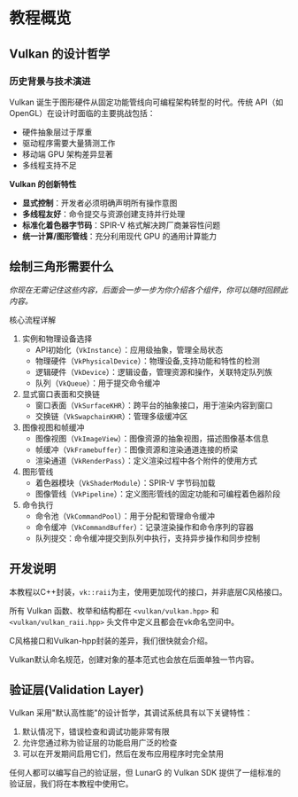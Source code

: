 # 教程概览

## Vulkan 的设计哲学

### 历史背景与技术演进
Vulkan 诞生于图形硬件从固定功能管线向可编程架构转型的时代。传统 API（如 OpenGL）在设计时面临的主要挑战包括：

- 硬件抽象层过于厚重
- 驱动程序需要大量猜测工作
- 移动端 GPU 架构差异显著
- 多线程支持不足

**Vulkan 的创新特性**  
- **显式控制**：开发者必须明确声明所有操作意图
- **多线程友好**：命令提交与资源创建支持并行处理
- **标准化着色器字节码**：SPIR-V 格式解决跨厂商兼容性问题
- **统一计算/图形管线**：充分利用现代 GPU 的通用计算能力

## 绘制三角形需要什么

*你现在无需记住这些内容，后面会一步一步为你介绍各个组件，你可以随时回顾此内容。*

核心流程详解
1. 实例和物理设备选择
    - API初始化（`VkInstance`）：应用级抽象，管理全局状态
    - 物理硬件（`VkPhysicalDevice`）：物理设备,支持功能和特性的检测
    - 逻辑硬件（`VkDevice`）：逻辑设备，管理资源和操作，关联特定队列族
    - 队列（`VkQueue`）：用于提交命令缓冲
2. 显式窗口表面和交换链
    - 窗口表面（`VkSurfaceKHR`）：跨平台的抽象接口，用于渲染内容到窗口
    - 交换链（`VkSwapchainKHR`）：管理多级缓冲区
3. 图像视图和帧缓冲
    - 图像视图（`VkImageView`）：图像资源的抽象视图，描述图像基本信息
    - 帧缓冲（`VkFramebuffer`）：图像资源和渲染通道连接的桥梁
    - 渲染通道（`VkRenderPass`）：定义渲染过程中各个附件的使用方式
4. 图形管线
    - 着色器模块（`VkShaderModule`）：SPIR-V 字节码加载
    - 图像管线（`VkPipeline`）：定义图形管线的固定功能和可编程着色器阶段
5. 命令执行
    - 命令池（`VkCommandPool`）：用于分配和管理命令缓冲
    - 命令缓冲（`VkCommandBuffer`）：记录渲染操作和命令序列的容器
    - 队列提交：命令缓冲提交到队列中执行，支持异步操作和同步控制

## 开发说明
本教程以C++封装，`vk::raii`为主，使用更加现代的接口，并非底层C风格接口。

所有 Vulkan 函数、枚举和结构都在 `<vulkan/vulkan.hpp>` 和 `<vulkan/vulkan_raii.hpp>` 头文件中定义且都会在vk命名空间中。

C风格接口和Vulkan-hpp封装的差异，我们很快就会介绍。

Vulkan默认命名规范，创建对象的基本范式也会放在后面单独一节内容。

## 验证层(Validation Layer)
Vulkan 采用"默认高性能"的设计哲学，其调试系统具有以下关键特性：

1. 默认情况下，错误检查和调试功能非常有限
2. 允许您通过称为验证层的功能启用广泛的检查
3. 可以在开发期间启用它们，然后在发布应用程序时完全禁用

任何人都可以编写自己的验证层，但 LunarG 的 Vulkan SDK 提供了一组标准的验证层，我们将在本教程中使用它。


